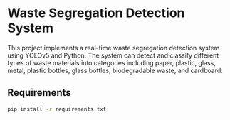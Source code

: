 # Waste Segregation Detection System

This project implements a real-time waste segregation detection system using YOLOv5 and Python. The system can detect and classify different types of waste materials into categories including paper, plastic, glass, metal, plastic bottles, glass bottles, biodegradable waste, and cardboard.

## Requirements

```bash
pip install -r requirements.txt